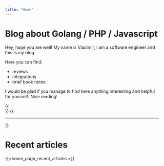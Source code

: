 ```yaml
---
title: "Home"
---
```


# Blog about Golang / PHP / Javascript

Hey, hope you are well! My name is Vladimir, I am a software engineer and this is my blog. 

Here you can find: 
- reviews
- integrations 
- brief book notes  
  
I would be glad if you manage to find here anything interesting and helpful for yourself. Nice reading!

{{<br >}}
{{<hr >}}

# Recent articles
{{<home_page_recent_articles >}}